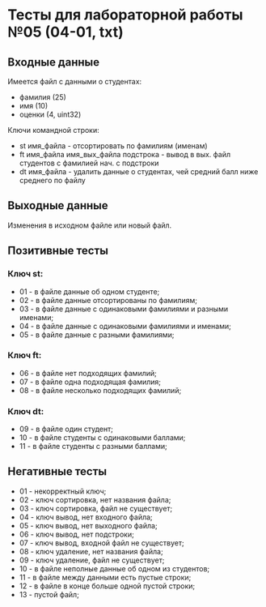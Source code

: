 # Тесты для лабораторной работы №05 (04-01, txt)

## Входные данные

Имеется файл с данными о студентах:
- фамилия (25)
- имя (10)
- оценки (4, uint32)

Ключи командной строки:
- st имя\_файла - отсортировать по фамилиям (именам)
- ft имя\_файла имя\_вых\_файла подстрока - вывод в вых. файл студентов с фамилией нач. с подстроки
- dt имя\_файла - удалить данные о студентах, чей средний балл ниже среднего по файлу

## Выходные данные

Изменения в исходном файле или новый файл.

## Позитивные тесты

### Ключ st:

- 01 - в файле данные об одном студенте;
- 02 - в файле данные отсортированы по фамилиям;
- 03 - в файле данные с одинаковыми фамилиями и разными именами;
- 04 - в файле данные с одинаковыми фамилиями и именами;
- 05 - в файле данные с разными фамилиями;

### Ключ ft:

- 06 - в файле нет подходящих фамилий;
- 07 - в файле одна подходящая фамилия;
- 08 - в файле несколько подходящих фамилий;

### Ключ dt:

- 09 - в файле один студент;
- 10 - в файле студенты с одинаковыми баллами;
- 11 - в файле студенты с разными баллами;

## Негативные тесты

- 01 - некорректный ключ;
- 02 - ключ сортировка, нет названия файла;
- 03 - ключ сортировка, файл не существует;
- 04 - ключ вывод, нет входного файла;
- 05 - ключ вывод, нет выходного файла;
- 06 - ключ вывод, нет подстроки;
- 07 - ключ вывод, входной файл не существует;
- 08 - ключ удаление, нет названия файла;
- 09 - ключ удаление, файл не существует;
- 10 - в файле неполные данные об одном из студентов;
- 11 - в файле между данными есть пустые строки;
- 12 - в файле в конце больше одной пустой строки;
- 13 - пустой файл;
